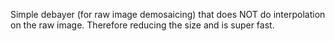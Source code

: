 Simple debayer (for raw image demosaicing) that does NOT do interpolation on the raw image. Therefore reducing the size and is super fast.
